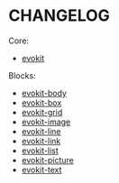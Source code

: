 # CHANGELOG

Core:
  * [evokit](packages/evokit/CHANGELOG.md)

Blocks:
  * [evokit-body](packages/evokit-body/CHANGELOG.md)
  * [evokit-box](packages/evokit-box/CHANGELOG.md)
  * [evokit-grid](packages/evokit-grid/CHANGELOG.md)
  * [evokit-image](packages/evokit-image/CHANGELOG.md)
  * [evokit-line](packages/evokit-line/CHANGELOG.md)
  * [evokit-link](packages/evokit-link/CHANGELOG.md)
  * [evokit-list](packages/evokit-list/CHANGELOG.md)
  * [evokit-picture](packages/evokit-picture/CHANGELOG.md)
  * [evokit-text](packages/evokit-text/CHANGELOG.md)
